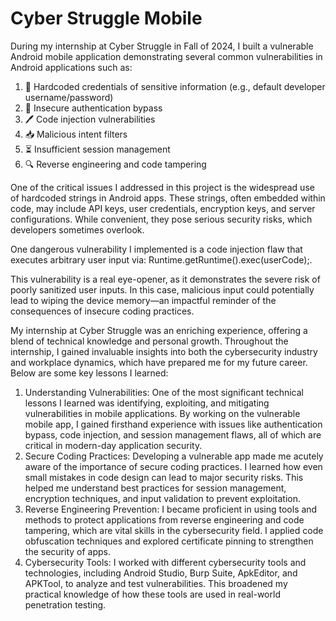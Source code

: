 # Cyber Struggle Mobile

During my internship at Cyber Struggle in Fall of 2024, I built a vulnerable Android mobile application demonstrating several common vulnerabilities in Android applications such as:
1. 🔑 Hardcoded credentials of sensitive information (e.g., default developer username/password)
2. 🚪 Insecure authentication bypass
3. 🖊️ Code injection vulnerabilities
4. 📥 Malicious intent filters
5. ⏳ Insufficient session management
6. 🔍 Reverse engineering and code tampering

One of the critical issues I addressed in this project is the widespread use of hardcoded strings in Android apps. These strings, often embedded within code, may include API keys, user credentials, encryption keys, and server configurations. While convenient, they pose serious security risks, which developers sometimes overlook.

One dangerous vulnerability I implemented is a code injection flaw that executes arbitrary user input via:
Runtime.getRuntime().exec(userCode);.

This vulnerability is a real eye-opener, as it demonstrates the severe risk of poorly sanitized user inputs. In this case, malicious input could potentially lead to wiping the device memory—an impactful reminder of the consequences of insecure coding practices.

My internship at Cyber Struggle was an enriching experience, offering a blend of technical knowledge and personal growth. Throughout the internship, I gained invaluable insights into both the cybersecurity industry and workplace dynamics, which have prepared me for my future career. Below are some key lessons I learned:
1. Understanding Vulnerabilities: One of the most significant technical lessons I learned was identifying, exploiting, and mitigating vulnerabilities in mobile applications. By working on the vulnerable mobile app, I gained firsthand experience with issues like authentication bypass, code injection, and session management flaws, all of which are critical in modern-day application security.
2. Secure Coding Practices: Developing a vulnerable app made me acutely aware of the importance of secure coding practices. I learned how even small mistakes in code design can lead to major security risks. This helped me understand best practices for session management, encryption techniques, and input validation to prevent exploitation.
3. Reverse Engineering Prevention: I became proficient in using tools and methods to protect applications from reverse engineering and code tampering, which are vital skills in the cybersecurity field. I applied code obfuscation techniques and explored certificate pinning to strengthen the security of apps.
4. Cybersecurity Tools: I worked with different cybersecurity tools and technologies, including Android Studio, Burp Suite, ApkEditor, and APKTool, to analyze and test vulnerabilities. This broadened my practical knowledge of how these tools are used in real-world penetration testing.
